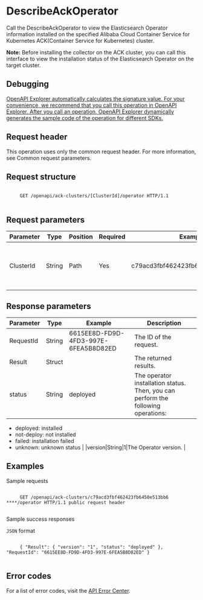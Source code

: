 # DescribeAckOperator

Call the DescribeAckOperator to view the Elasticsearch Operator information installed on the specified Alibaba Cloud Container Service for Kubernetes ACK\(Container Service for Kubernetes\) cluster.

**Note:** Before installing the collector on the ACK cluster, you can call this interface to view the installation status of the Elasticsearch Operator on the target cluster.

## Debugging

[OpenAPI Explorer automatically calculates the signature value. For your convenience, we recommend that you call this operation in OpenAPI Explorer. After you call an operation, OpenAPI Explorer dynamically generates the sample code of the operation for different SDKs.](https://api.aliyun.com/#product=elasticsearch&api=DescribeAckOperator&type=ROA&version=2017-06-13)

## Request header

This operation uses only the common request header. For more information, see Common request parameters.

## Request structure

```

     GET /openapi/ack-clusters/[ClusterId]/operator HTTP/1.1 
   
```

## Request parameters

|Parameter|Type|Position|Required|Example|Description|
|---------|----|--------|--------|-------|-----------|
|ClusterId|String|Path|Yes|c79acd3fbf462423fb6450e513bb6\*\*\*\*|The ID of the cluster from which you want to detach tags. |

## Response parameters

|Parameter|Type|Example|Description|
|---------|----|-------|-----------|
|RequestId|String|6615EE8D-FD9D-4FD3-997E-6FEA5B8D82ED|The ID of the request. |
|Result|Struct| |The returned results. |
|status|String|deployed|The operator installation status. Then, you can perform the following operations:

-   deployed: installed
-   not-deploy: not installed
-   failed: installation failed
-   unknown: unknown status |
|version|String|1|The Operator version. |

## Examples

Sample requests

```

     GET /openapi/ack-clusters/c79acd3fbf462423fb6450e513bb6 ****/operator HTTP/1.1 public request header 
   
```

Sample success responses

`JSON` format

```

     { "Result": { "version": "1", "status": "deployed" }, "RequestId": "6615EE8D-FD9D-4FD3-997E-6FEA5B8D82ED" } 
   
```

## Error codes

For a list of error codes, visit the [API Error Center](https://error-center.alibabacloud.com/status/product/elasticsearch).

